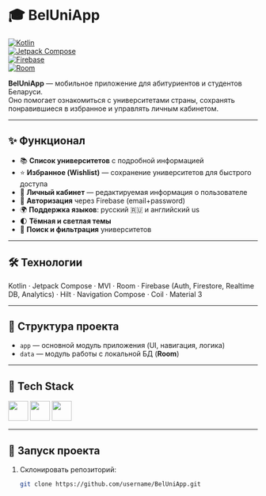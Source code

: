 # 🎓 BelUniApp  

[![Kotlin](https://img.shields.io/badge/Kotlin-1.9-7F52FF?logo=kotlin&logoColor=white)](https://kotlinlang.org/)  
[![Jetpack Compose](https://img.shields.io/badge/Jetpack%20Compose-UI-4285F4?logo=jetpackcompose&logoColor=white)](https://developer.android.com/jetpack/compose)  
[![Firebase](https://img.shields.io/badge/Firebase-Backend-FFCA28?logo=firebase&logoColor=black)](https://firebase.google.com/)  
[![Room](https://img.shields.io/badge/Room-Database-1976D2)](https://developer.android.com/training/data-storage/room)  

**BelUniApp** — мобильное приложение для абитуриентов и студентов Беларуси.  
Оно помогает ознакомиться с университетами страны, сохранять понравившиеся в избранное и управлять личным кабинетом.  

---

## ✨ Функционал
- 📚 **Список университетов** с подробной информацией  
- ⭐ **Избранное (Wishlist)** — сохранение университетов для быстрого доступа  
- 👤 **Личный кабинет** — редактируемая информация о пользователе  
- 🔐 **Авторизация** через Firebase (email+password)  
- 🌍 **Поддержка языков**: русский 🇷🇺 и английский us  
- 🌓 **Тёмная и светлая темы**  
- 🔎 **Поиск и фильтрация** университетов
  
---

## 🛠️ Технологии
Kotlin · Jetpack Compose · MVI · Room · Firebase (Auth, Firestore, Realtime DB, Analytics) · Hilt · Navigation Compose · Coil · Material 3

---

## 📂 Структура проекта
- `app` — основной модуль приложения (UI, навигация, логика)  
- `data` — модуль работы с локальной БД (**Room**)

---

## 🧩 Tech Stack
<p align="left">
  <img src="https://skillicons.dev/icons?i=kotlin,androidstudio,firebase,git" height="40" />
  <img src="https://developer.android.com/static/images/brand/Android_Robot.png" height="40" />
  <img src="https://developer.android.com/images/jetpack/compose/compose-icon.svg" height="40" />
</p>

---

## 🚀 Запуск проекта
1. Склонировать репозиторий:
   ```bash
   git clone https://github.com/username/BelUniApp.git
